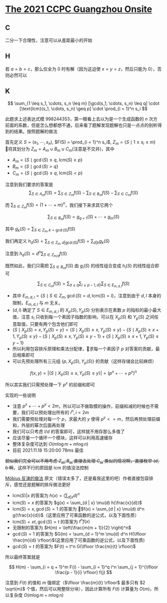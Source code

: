 # [The 2021 CCPC Guangzhou Onsite](https://codeforces.com/gym/103415/)

## C

二分一下合理性，注意可以从差距最小的开始

## H

若 $a = b = c$，那么仅全为 0 时有解（因为这迫使 $x = y = z$，然后只能为 0），否则必然可以

## K

$$
\sum_{1 \leq s_1, \cdots, s_n \leq m} [\gcd(s_1, \cdots, s_n) \leq q] \cdot [\text{lcm}(s_1, \cdots, s_n) \geq p] \cdot \prod_{i = 1}^n s_i
$$

此题求上述表达式模 998244353，第一眼看上去以为是一个生成函数的 $n$ 次方前面的系数，但是怎么想都想不通，后来看了题解发现题解也只是一点点的剖析得到的结果。按照题解的做法

首先定义 $S = (s_1, \cdots, s_n)$, $F(S) = \prod_{i = 1}^n s_i$, $Z_m = \{S  \mid 1 \leq s_i \leq m \}$ 将其划分为 $Z_m = A_m \cup B_m \cup C_m$(注意是不交并)，其中 
- $A_m = \{S \mid \gcd(S) \leq q, \;\text{lcm}(S) \geq p \}$
- $B_m = \{S \mid \gcd(S) > q \}$
- $C_m = \{S \mid \gcd(S) \leq q, \; \text{lcm}(S) < p \}$

注意到我们要求的答案是 
$$
\sum_{S \in A_m} f(S) = \sum_{S \in Z_m} f(S) - \sum_{S \in B_m} f(S) - \sum_{S \in C_m} f(S)
$$

而 $\sum_{S \in Z_m} f(S) = (1 + \cdots + m)^n$，我们接下来求其它两个

$$
\sum_{S \in B_m} f(S) = g_{q + 1}(S) + \cdots + g_m(S)
$$

其中 $g_k(S) = \sum_{S \in Z_m, k = \gcd(S)} f(S)$

我们再定义 $h_d(S) = \sum_{S \in Z_m, d | \gcd(S) } f(S) = \sum_{d | k} g_k(S)$

注意到 $h_d(S) = d^n \sum_{S \in Z_{m / d}} f(S)$

既然如此，我们只需把 $\sum_{S \in B_m} f(S)$ 由 $g_i(S)$ 的线性组合变成 $h_i(S)$ 的线性组合即可

$$
\sum_{S \in C_m} f(S) = \sum_{d \leq q} \sum_{l \leq p - 1, d | l} \sum_{S \in E_{m, d, l}} f(S)
$$

- 其中 $E_{m, d, l} = \{ S \mid S \in Z_m, \gcd(S) = d, \text{lcm}(S) = l \}$，注意到由于 $d, l$ 本身的限制，$E_{m, d, l}$ 与 $m$ 无关。
- $(d, l)$ 确定了 $S \in E_{m, d, l}$ 的 $X_p(S), Y_p(S)$ 分别表示在素数 $p$ 的指标的最小最大值，注意 $s_i$ 只收到每一个素因子指数的影响，可以在 $X_p(S)$ 和 $Y_p(S)$ 之间任意取值，只要有两个包含他们即可
- $\{ S \mid X_p(S) = x, Y_p(S) = y \} = \{ S \mid X_p(S) \geq x, Y_p(S) \leq y \} - \{ S \mid X_p(S) \geq x + 1, Y_p(S) \leq y \} - \{ S \mid X_p(S) \geq x, Y_p(S) \leq y - 1 \} + \{ S \mid X_p(S) \geq x + 1, Y_p(S) \leq y - 1 \}$
- 所以利用包容排斥原理和乘法分配律，求每一个素因子 $p$ 对答案的贡献，最后相乘即可
- 可以先预处理所有三元组 $\{p, X_p(S), Y_p(S) \}$ 的贡献（这样存储会比较麻烦）

$$
f(x, y) = |\{ S \mid X_p(S) \geq x, Y_p(S) \leq y \}| = (p^x + \cdots + p^y)^n
$$

所以其实我们只需预处理一下 $p^x$ 的前缀和即可

实现的一些说明

- 注意 $p^x + \cdots + p^y < 2 m$，所以可以不做取模的操作，前缀和减的时候也不需要，我们可以预处理出所有的 $i^n, i < 2m$
- 我们需要预处理对每一个 $p$，求最大的 $y$ 使得 $p^y <= m$，然后再预处理前缀和，外层的幂次后面再处理
- 我们可以只考虑 $l / d$ 的答案即可，这样就不用存那么多值了
- 应该尽量一个循环一个模块，这样可以利用高速缓存
- 整体复杂度可达到 $O(m \log m + m \log n)$
- 目前 2021.11.18 15:20:00 78ms 最佳

~~貌似我们完全可以不用考虑 $Z_m, B_m$ 直接去处理 $C_m$ 类似的情况啊，直接枚举 $(d, l)$ 啊~~，这样不行的原因是 lcm 的值没法控制


[Möbius 反演的做法](https://blog.csdn.net/qq_47903865/article/details/121323986?utm_source=app&app_version=4.18.0&code=app_1562916241&uLinkId=usr1mkqgl919blen) 原文（错误太多了，还是看我这里的吧）作者直接包容排斥，感觉还是题解的排斥做法更好

- $\text{lcm}(S) | x$ 的答案为 $h(x) = (\sum_{d | x} d)^n$
- $\text{lcm}(S) = x$ 的答案为 $g(x) = \sum_{d | x} \mu(d) h(\frac{x}{d})$
- $\text{lcm}(S) = x, \gcd(S) = 1$ 的答案为 $f(x) = \sum_{d | x} \mu(d) d^n g(\frac{x}{d})$（这里应用了可乘函数的逆公式，以及下面性质）
- $\text{lcm}(S) = xt, \gcd(S) = t$ 的答案为 $t^n f(x)$
- 无限制的答案为 $H(m) = \left(\frac{m(m + 1)}{2} \right)^n$
- $\gcd(S) = 1$ 的答案为 $G(m) = \sum_{d = 1}^m \mu(d) d^n H(\lfloor \frac{m}{d} \rfloor)$(这里应用了可乘函数的逆公式，以及下面性质)
- $\gcd(S) = t$ 的答案为 $F(t) = t^n G(\lfloor \frac{m}{t} \rfloor)$

所以最终答案就是 

$$
H(m) - \sum_{i = q + 1}^m F(i) - \sum_{i = 1}^q i^n \sum_{j = 1}^{\lfloor \frac{p - 1}{i} \rfloor} f(j)
$$

注意到 $F(t)$ 的值和 $m$ 强绑定（$\lfloor \frac{m}{t} \rfloor$ 最多只有 $2 \sqrt{m}$ 个值，然后可以用整除分块），因此计算所有 $F(t)$ 计算量为 $O(m)$，所以复杂度 $O(m \log m + m\log n)$
